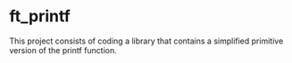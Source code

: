 # ft_printf
This project consists of coding a library that contains a simplified primitive version of the printf function.
